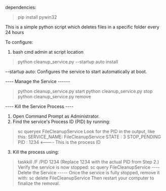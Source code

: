 dependencies:
> pip install pywin32


This is a simple python script which deletes files in a specific folder every 24 hours

To configure:
1) bash cmd admin at script location
> python cleanup_service.py --startup auto install

--startup auto: Configures the service to start automatically at boot.

---- Manage the Service ------
> python cleanup_service.py start
> python cleanup_service.py stop
> python cleanup_service.py remove

---- Kill the Service Process ----
1) Open Command Prompt as Administrator.
2) Find the service's Process ID (PID) by running:
> sc queryex FileCleanupService
Look for the PID in the output, like this:
SERVICE_NAME: FileCleanupService
STATE              : 3  STOP_PENDING
PID               : 1234  <---- This is the process ID
3) Kill the process using:
>taskkill /F /PID 1234
(Replace 1234 with the actual PID from Step 2.)
Verify the service is now stopped:
> sc query FileCleanupService
---- Delete the Service -----
Once the service is fully stopped, remove it with:
> sc delete FileCleanupService
Then restart your computer to finalize the removal.

